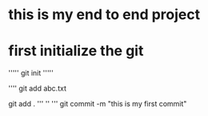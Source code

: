 # this is my end to end project

# first initialize the git
'''''
git init
'''''

''''
git add abc.txt

git add .
'''
''
'''
git commit -m "this is my first commit"